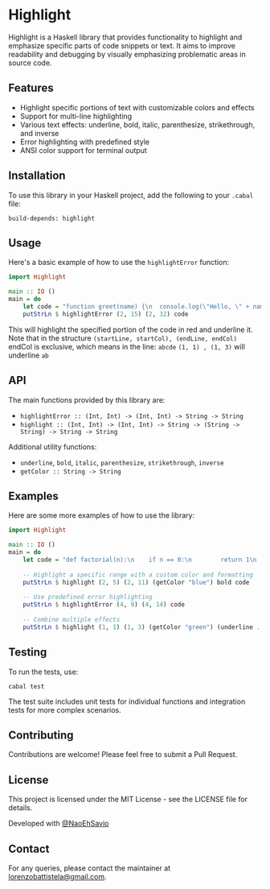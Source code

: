 # Highlight

Highlight is a Haskell library that provides functionality to highlight and emphasize specific parts of code snippets or text. It aims to improve readability and debugging by visually emphasizing problematic areas in source code.

## Features

- Highlight specific portions of text with customizable colors and effects
- Support for multi-line highlighting
- Various text effects: underline, bold, italic, parenthesize, strikethrough, and inverse
- Error highlighting with predefined style
- ANSI color support for terminal output

## Installation

To use this library in your Haskell project, add the following to your `.cabal` file:

```
build-depends: highlight
```

## Usage

Here's a basic example of how to use the `highlightError` function:

```haskell
import Highlight

main :: IO ()
main = do
    let code = "function greet(name) {\n  console.log(\"Hello, \" + name + \"!\");\n  return \"Greeted \" + name;\n}\n\ngreet(\"World\");"
    putStrLn $ highlightError (2, 15) (2, 32) code
```

This will highlight the specified portion of the code in red and underline it.
Note that in the structure `(startLine, startCol), (endLine, endCol)` endCol is exclusive, which means in the line:
`abcde`
`(1, 1) , (1, 3)` will underline `ab`

## API

The main functions provided by this library are:

- `highlightError :: (Int, Int) -> (Int, Int) -> String -> String`
- `highlight :: (Int, Int) -> (Int, Int) -> String -> (String -> String) -> String -> String`

Additional utility functions:

- `underline`, `bold`, `italic`, `parenthesize`, `strikethrough`, `inverse`
- `getColor :: String -> String`

## Examples

Here are some more examples of how to use the library:

```haskell
import Highlight

main :: IO ()
main = do
    let code = "def factorial(n):\n    if n == 0:\n        return 1\n    else:\n        return n * factorial(n - 1)"
    
    -- Highlight a specific range with a custom color and formatting
    putStrLn $ highlight (2, 5) (2, 11) (getColor "blue") bold code
    
    -- Use predefined error highlighting
    putStrLn $ highlightError (4, 9) (4, 14) code
    
    -- Combine multiple effects
    putStrLn $ highlight (1, 1) (1, 3) (getColor "green") (underline . italic) code
```

## Testing

To run the tests, use:

```
cabal test
```

The test suite includes unit tests for individual functions and integration tests for more complex scenarios.

## Contributing

Contributions are welcome! Please feel free to submit a Pull Request.

## License

This project is licensed under the MIT License - see the LICENSE file for details.

Developed with [@NaoEhSavio](https://github.com/NaoEhSavio)

## Contact

For any queries, please contact the maintainer at lorenzobattistela@gmail.com.
